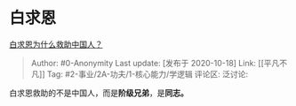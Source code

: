 # 白求恩
[白求恩为什么救助中国人？](https://www.zhihu.com/question/23208082/answer/1529349416)

> Author: #0-Anonymity
> Last update: [发布于 2020-10-18]
> Link: [[平凡不凡]]
> Tag: #2-事业/2A-功夫/1-核心能力/学逻辑
> 评论区:
> 泛讨论:

白求恩救助的不是中国人，而是**阶级兄弟**，是**同志。**
